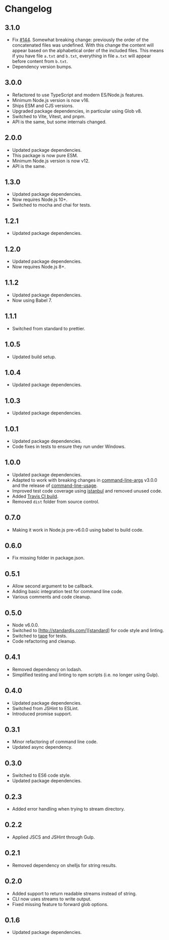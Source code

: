 # Changelog

## 3.1.0

- Fix [#144](https://github.com/smonn/globcat/issues/144). Somewhat breaking change: previously the order of the concatenated files was undefined. With this change the content will appear based on the alphabetical order of the included files. This means if you have file `a.txt` and `b.txt`, everything in file `a.txt` will appear before content from `b.txt`.
- Dependency version bumps.

## 3.0.0

- Refactored to use TypeScript and modern ES/Node.js features.
- Minimum Node.js version is now v16.
- Ships ESM and CJS versions.
- Upgraded package dependencies, in particular using Glob v8.
- Switched to Vite, Vitest, and pnpm.
- API is the same, but some internals changed.

## 2.0.0

- Updated package dependencies.
- This package is now pure ESM.
- Minimum Node.js version is now v12.
- API is the same.

## 1.3.0

- Updated package dependencies.
- Now requires Node.js 10+.
- Switched to mocha and chai for tests.

## 1.2.1

- Updated package dependencies.

## 1.2.0

- Updated package dependencies.
- Now requires Node.js 8+.

## 1.1.2

- Updated package dependencies.
- Now using Babel 7.

## 1.1.1

- Switched from standard to prettier.

## 1.0.5

- Updated build setup.

## 1.0.4

- Updated package dependencies.

## 1.0.3

- Updated package dependencies.

## 1.0.1

- Updated package dependencies.
- Code fixes in tests to ensure they run under Windows.

## 1.0.0

- Updated package dependencies.
- Adapted to work with breaking changes in [command-line-args][cla] v3.0.0
  and the release of [command-line-usage][clu].
- Improved test code coverage using [istanbul][istanbul] and removed unused
  code.
- Added [Travis CI build][travis].
- Removed `dist` folder from source control.

## 0.7.0

- Making it work in Node.js pre-v6.0.0 using babel to build code.

## 0.6.0

- Fix missing folder in package.json.

## 0.5.1

- Allow second argument to be callback.
- Adding basic integration test for command line code.
- Various comments and code cleanup.

## 0.5.0

- Node v6.0.0.
- Switched to [http://standardjs.com/][standard] for
  code style and linting.
- Switched to [tape][tape] for tests.
- Code refactoring and cleanup.

## 0.4.1

- Removed dependency on lodash.
- Simplified testing and linting to npm scripts (i.e. no longer using
  Gulp).

## 0.4.0

- Updated package dependencies.
- Switched from JSHint to ESLint.
- Introduced promise support.

## 0.3.1

- Minor refactoring of command line code.
- Updated async dependency.

## 0.3.0

- Switched to ES6 code style.
- Updated package dependencies.

## 0.2.3

- Added error handling when trying to stream directory.

## 0.2.2

- Applied JSCS and JSHint through Gulp.

## 0.2.1

- Removed dependency on shelljs for string results.

## 0.2.0

- Added support to return readable streams instead of string.
- CLI now uses streams to write output.
- Fixed missing feature to forward glob options.

## 0.1.6

- Updated package dependencies.

[istanbul]: https://www.npmjs.com/package/istanbul
[standard]: http://standardjs.com/
[tape]: https://www.npmjs.com/package/tape
[cla]: https://www.npmjs.com/package/command-line-args
[clu]: https://www.npmjs.com/package/command-line-usage
[travis]: https://travis-ci.org/smonn/globcat
